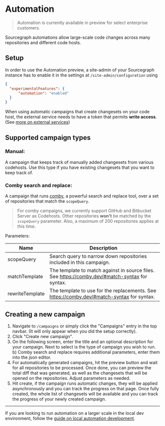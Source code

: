 # Automation

> Automation is currently available in preview for select enterprise customers.

Sourcegraph automations allow large-scale code changes across many repositories and different code hosts.

## Setup

In order to use the Automation preview, a site-admin of your Sourcegraph instance has to enable it in the settings at `/site-admin/configuration` using

```json
{
  "experimentalFeatures": {
      "automation": "enabled"
  }
}
```

When using automatic campaigns that create changesets on your code host, the external service needs to have a token that permits **write access**. (See [more on external services](/admin/external_service))

## Supported campaign types

### Manual:
A campaign that keeps track of manually added changesets from various codehosts. Use this type if you have existing changesets that you want to keep track of.

### Comby search and replace:
A campaign that runs [comby](https://comby.dev), a powerful search and replace tool, over a set of repositories that match the `scopeQuery`.
> For comby campaigns, we currently support GitHub and Bitbucket Server as Codehosts. Other repositories **won't** be matched by the `scopeQuery` parameter. Also, a maximum of 200 repositories applies at this time.

Parameters:

| Name            | Description                                                                                    |
| --------------- | ---------------------------------------------------------------------------------------------- |
| scopeQuery      | Search query to narrow down repositories included in this campaign.                            |
| matchTemplate   | The template to match against in source files. See https://comby.dev/#match-syntax for syntax. |
| rewriteTemplate | The template to use for the replacements. See https://comby.dev/#match-syntax for syntax.      |

## Creating a new campaign

1. Navigate to `/campaigns` or simply click the "Campaigns" entry in the top navbar. (It will only appear when you did the setup correctly).
2. Click "Create new campaign".
3. On the following screen, enter the title and an optional description for your campaign. Next to select is the type of campaign you wish to run.
  b) Comby search and replace requires additional parameters, enter them into the json editor.
4. For automatically generated campaigns, hit the preview button and wait for all repositories to be processed. Once done, you can preview the total diff that was generated, as well as the changesets that will be opened on the repositories. Adjust parameters as needed.
5. Hit create, if the campaign runs automatic changes, they will be applied asynchronously and you can track the progress on that page. Once fully created, the whole list of changesets will be available and you can track the progress of your newly created campaign.

---

If you are looking to run automation on a larger scale in the local dev environment, follow the [guide on local automation development](/dev/local_automation_development).
